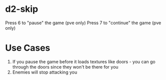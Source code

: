 # d2-skip
Press 6 to "pause" the game (pve only)
Press 7 to "continue" the game (pve only)
 
#  Use Cases

1. If you pause the game before it loads textures like doors - you can go through the doors since they won't be there for you
2. Enemies will stop attacking you
